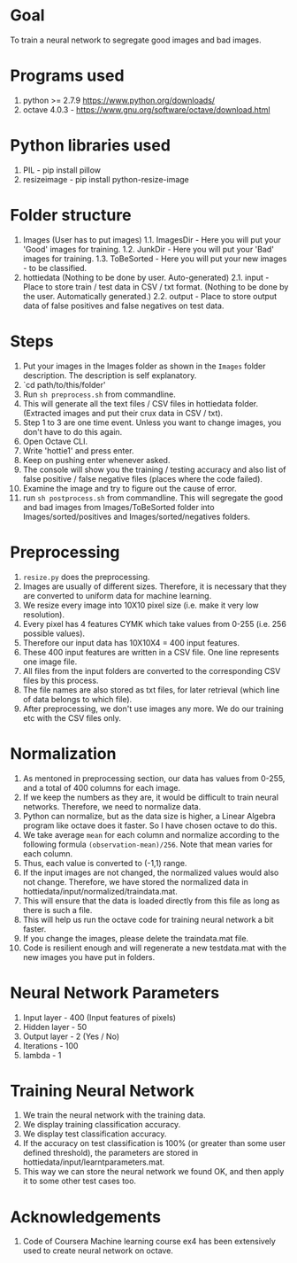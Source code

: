 # Goal
To train a neural network to segregate good images and bad images.

# Programs used
1. python >= 2.7.9 https://www.python.org/downloads/
2. octave 4.0.3 - https://www.gnu.org/software/octave/download.html

# Python libraries used
1. PIL - pip install pillow
2. resizeimage - pip install python-resize-image

# Folder structure
1. Images (User has to put images)
1.1. ImagesDir - Here you will put your 'Good' images for training.
1.2. JunkDir - Here you will put your 'Bad' images for training.
1.3. ToBeSorted - Here you will put your new images - to be classified.
2. hottiedata (Nothing to be done by user. Auto-generated)
2.1. input - Place to store train / test data in CSV / txt format. (Nothing to be done by the user. Automatically generated.)
2.2. output - Place to store output data of false positives and false negatives on test data.

# Steps
1. Put your images in the Images folder as shown in the `Images` folder description. The description is self explanatory.
2. `cd path/to/this/folder'
3. Run `sh preprocess.sh` from commandline.
4. This will generate all the text files / CSV files in hottiedata folder. (Extracted images and put their crux data in CSV / txt).
5. Step 1 to 3 are one time event. Unless you want to change images, you don't have to do this again.
6. Open Octave CLI.
7. Write 'hottie1' and press enter.
8. Keep on pushing enter whenever asked.
9. The console will show you the training / testing accuracy and also list of false positive / false negative files (places where the code failed).
10. Examine the image and try to figure out the cause of error.
11. run `sh postprocess.sh` from commandline. This will segregate the good and bad images from Images/ToBeSorted folder into Images/sorted/positives and Images/sorted/negatives folders.

# Preprocessing
1. `resize.py` does the preprocessing.
2. Images are usually of different sizes. Therefore, it is necessary that they are converted to uniform data for machine learning.
3. We resize every image into 10X10 pixel size (i.e. make it very low resolution).
4. Every pixel has 4 features CYMK which take values from 0-255 (i.e. 256 possible values).
5. Therefore our input data has 10X10X4 = 400 input features.
6. These 400 input features are written in a CSV file. One line represents one image file.
7. All files from the input folders are converted to the corresponding CSV files by this process.
8. The file names are also stored as txt files, for later retrieval (which line of data belongs to which file).
9. After preprocessing, we don't use images any more. We do our training etc with the CSV files only.

# Normalization
1. As mentoned in preprocessing section, our data has values from 0-255, and a total of 400 columns for each image.
2. If we keep the numbers as they are, it would be difficult to train neural networks. Therefore, we need to normalize data.
3. Python can normalize, but as the data size is higher, a Linear Algebra program like octave does it faster. So I have chosen octave to do this.
3. We take average `mean` for each column and normalize according to the following formula `(observation-mean)/256`. Note that mean varies for each column.
4. Thus, each value is converted to (-1,1) range.
5. If the input images are not changed, the normalized values would also not change. Therefore, we have stored the normalized data in hottiedata/input/normalized/traindata.mat.
6. This will ensure that the data is loaded directly from this file as long as there is such a file.
7. This will help us run the octave code for training neural network a bit faster.
8. If you change the images, please delete the traindata.mat file.
9. Code is resilient enough and will regenerate a new testdata.mat with the new images you have put in folders.

# Neural Network Parameters
1. Input layer - 400 (Input features of pixels)
2. Hidden layer - 50
3. Output layer - 2 (Yes / No)
4. Iterations - 100
5. lambda - 1

# Training Neural Network
1. We train the neural network with the training data.
2. We display training classification accuracy.
3. We display test classification accuracy.
4. If the accuracy on test classification is 100% (or greater than some user defined threshold), the parameters are stored in hottiedata/input/learntparameters.mat.
5. This way we can store the neural network we found OK, and then apply it to some other test cases too.

# Acknowledgements
1. Code of Coursera Machine learning course ex4 has been extensively used to create neural network on octave.
